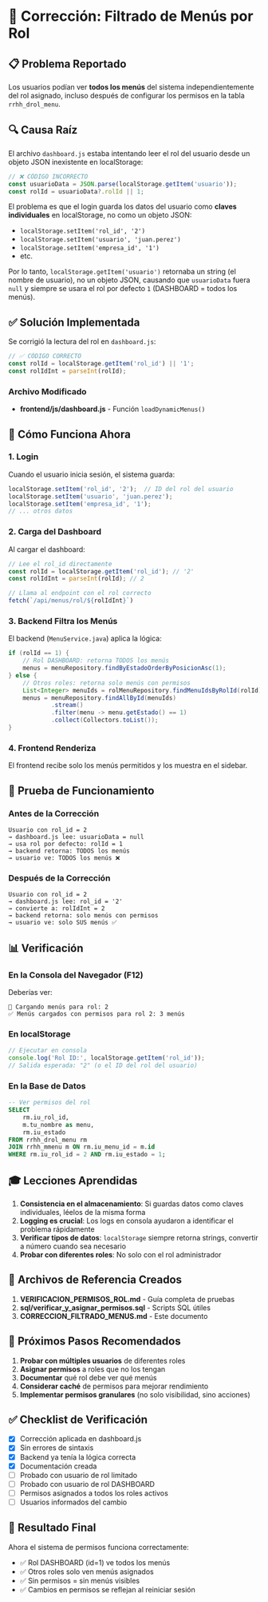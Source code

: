 # 🔧 Corrección: Filtrado de Menús por Rol

## 📋 Problema Reportado

Los usuarios podían ver **todos los menús** del sistema independientemente del rol asignado, incluso después de configurar los permisos en la tabla `rrhh_drol_menu`.

## 🔍 Causa Raíz

El archivo `dashboard.js` estaba intentando leer el rol del usuario desde un objeto JSON inexistente en localStorage:

```javascript
// ❌ CÓDIGO INCORRECTO
const usuarioData = JSON.parse(localStorage.getItem('usuario'));
const rolId = usuarioData?.rolId || 1;
```

El problema es que el login guarda los datos del usuario como **claves individuales** en localStorage, no como un objeto JSON:
- `localStorage.setItem('rol_id', '2')`
- `localStorage.setItem('usuario', 'juan.perez')`
- `localStorage.setItem('empresa_id', '1')`
- etc.

Por lo tanto, `localStorage.getItem('usuario')` retornaba un string (el nombre de usuario), no un objeto JSON, causando que `usuarioData` fuera `null` y siempre se usara el rol por defecto `1` (DASHBOARD = todos los menús).

## ✅ Solución Implementada

Se corrigió la lectura del rol en `dashboard.js`:

```javascript
// ✅ CÓDIGO CORRECTO
const rolId = localStorage.getItem('rol_id') || '1';
const rolIdInt = parseInt(rolId);
```

### Archivo Modificado
- **frontend/js/dashboard.js** - Función `loadDynamicMenus()`

## 🎯 Cómo Funciona Ahora

### 1. Login
Cuando el usuario inicia sesión, el sistema guarda:
```javascript
localStorage.setItem('rol_id', '2');  // ID del rol del usuario
localStorage.setItem('usuario', 'juan.perez');
localStorage.setItem('empresa_id', '1');
// ... otros datos
```

### 2. Carga del Dashboard
Al cargar el dashboard:
```javascript
// Lee el rol_id directamente
const rolId = localStorage.getItem('rol_id'); // '2'
const rolIdInt = parseInt(rolId); // 2

// Llama al endpoint con el rol correcto
fetch(`/api/menus/rol/${rolIdInt}`)
```

### 3. Backend Filtra los Menús
El backend (`MenuService.java`) aplica la lógica:

```java
if (rolId == 1) {
    // Rol DASHBOARD: retorna TODOS los menús
    menus = menuRepository.findByEstadoOrderByPosicionAsc(1);
} else {
    // Otros roles: retorna solo menús con permisos
    List<Integer> menuIds = rolMenuRepository.findMenuIdsByRolId(rolId);
    menus = menuRepository.findAllById(menuIds)
            .stream()
            .filter(menu -> menu.getEstado() == 1)
            .collect(Collectors.toList());
}
```

### 4. Frontend Renderiza
El frontend recibe solo los menús permitidos y los muestra en el sidebar.

## 🧪 Prueba de Funcionamiento

### Antes de la Corrección
```
Usuario con rol_id = 2
→ dashboard.js lee: usuarioData = null
→ usa rol por defecto: rolId = 1
→ backend retorna: TODOS los menús
→ usuario ve: TODOS los menús ❌
```

### Después de la Corrección
```
Usuario con rol_id = 2
→ dashboard.js lee: rol_id = '2'
→ convierte a: rolIdInt = 2
→ backend retorna: solo menús con permisos
→ usuario ve: solo SUS menús ✅
```

## 📊 Verificación

### En la Consola del Navegador (F12)
Deberías ver:
```
🔐 Cargando menús para rol: 2
✅ Menús cargados con permisos para rol 2: 3 menús
```

### En localStorage
```javascript
// Ejecutar en consola
console.log('Rol ID:', localStorage.getItem('rol_id'));
// Salida esperada: "2" (o el ID del rol del usuario)
```

### En la Base de Datos
```sql
-- Ver permisos del rol
SELECT 
    rm.iu_rol_id,
    m.tu_nombre as menu,
    rm.iu_estado
FROM rrhh_drol_menu rm
JOIN rrhh_mmenu m ON rm.iu_menu_id = m.id
WHERE rm.iu_rol_id = 2 AND rm.iu_estado = 1;
```

## 🎓 Lecciones Aprendidas

1. **Consistencia en el almacenamiento**: Si guardas datos como claves individuales, léelos de la misma forma
2. **Logging es crucial**: Los logs en consola ayudaron a identificar el problema rápidamente
3. **Verificar tipos de datos**: `localStorage` siempre retorna strings, convertir a número cuando sea necesario
4. **Probar con diferentes roles**: No solo con el rol administrador

## 📝 Archivos de Referencia Creados

1. **VERIFICACION_PERMISOS_ROL.md** - Guía completa de pruebas
2. **sql/verificar_y_asignar_permisos.sql** - Scripts SQL útiles
3. **CORRECCION_FILTRADO_MENUS.md** - Este documento

## 🚀 Próximos Pasos Recomendados

1. **Probar con múltiples usuarios** de diferentes roles
2. **Asignar permisos** a roles que no los tengan
3. **Documentar** qué rol debe ver qué menús
4. **Considerar caché** de permisos para mejorar rendimiento
5. **Implementar permisos granulares** (no solo visibilidad, sino acciones)

## ✅ Checklist de Verificación

- [x] Corrección aplicada en dashboard.js
- [x] Sin errores de sintaxis
- [x] Backend ya tenía la lógica correcta
- [x] Documentación creada
- [ ] Probado con usuario de rol limitado
- [ ] Probado con usuario de rol DASHBOARD
- [ ] Permisos asignados a todos los roles activos
- [ ] Usuarios informados del cambio

## 🎉 Resultado Final

Ahora el sistema de permisos funciona correctamente:
- ✅ Rol DASHBOARD (id=1) ve todos los menús
- ✅ Otros roles solo ven menús asignados
- ✅ Sin permisos = sin menús visibles
- ✅ Cambios en permisos se reflejan al reiniciar sesión
